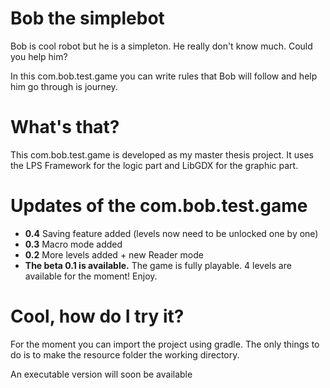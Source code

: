 # Bob the simplebot

Bob is cool robot but he is a simpleton. He really don't know much. Could you help him?

In this com.bob.test.game you can write rules that Bob will follow and help him go through is journey.

# What's that?

This com.bob.test.game is developed as my master thesis project. It uses the LPS Framework for the logic part and LibGDX for the graphic part.

# Updates of the com.bob.test.game
- **0.4** Saving feature added (levels now need to be unlocked one by one)
- **0.3** Macro mode added
- **0.2** More levels added + new Reader mode
- **The beta 0.1 is available.** The game is fully playable. 4 levels are available for the moment! Enjoy.

# Cool, how do I try it?

For the moment you can import the project using gradle. The only things to do is to make the resource folder the working directory.

 An executable version will soon be available
